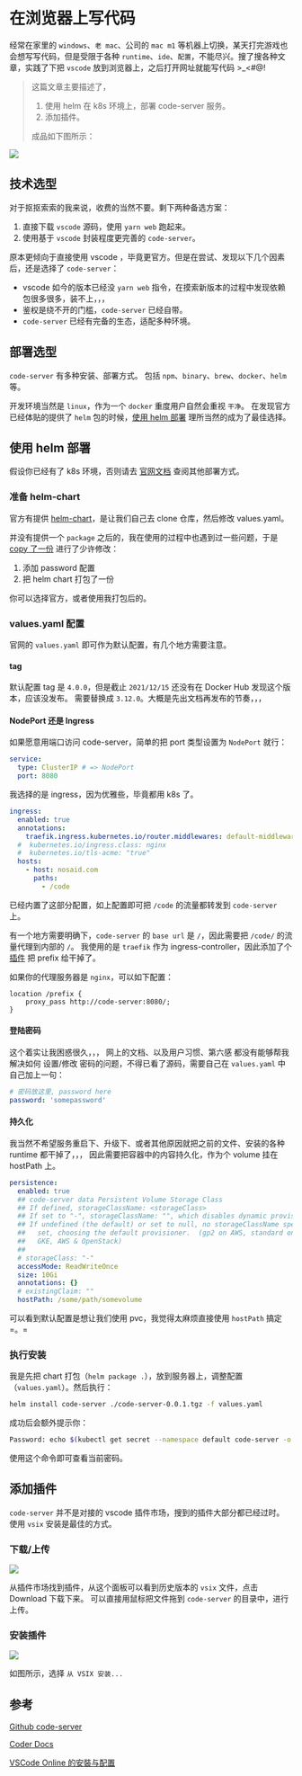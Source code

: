 # 在浏览器上写代码

经常在家里的 `windows`、`老 mac`、公司的 `mac m1` 等机器上切换，某天打完游戏也会想写写代码，但是受限于各种 `runtime`、`ide`、`配置`，不能尽兴。搜了搜各种文章，实践了下把 `vscode` 放到浏览器上，之后打开网址就能写代码 >\_<#@!

> 这篇文章主要描述了，
>
> 1. 使用 helm 在 k8s 环境上，部署 code-server 服务。
> 2. 添加插件。
>
> 成品如下图所示：

<img class="preview" src="./assets/cover.png">

## 技术选型

对于抠抠索索的我来说，收费的当然不要。剩下两种备选方案：

1. 直接下载 `vscode` 源码，使用 `yarn web` 跑起来。
2. 使用基于 `vscode` 封装程度更完善的 `code-server`。

原本更倾向于直接使用 vscode ，毕竟更官方。但是在尝试、发现以下几个因素后，还是选择了 `code-server`：

- vscode 如今的版本已经没 `yarn web` 指令，在摸索新版本的过程中发现依赖包很多很多，装不上，，，
- 鉴权是绕不开的门槛，`code-server` 已经自带。
- `code-server` 已经有完备的生态，适配多种环境。

## 部署选型

`code-server` 有多种安装、部署方式。 包括 `npm`、`binary`、`brew`、`docker`、`helm` 等。

开发环境当然是 `linux`，作为一个 `docker` 重度用户自然会重视 `干净`。
在发现官方已经体贴的提供了 `helm` 包的时候，[使用 helm 部署](https://coder.com/docs/code-server/latest/helm) 理所当然的成为了最佳选择。

## 使用 helm 部署

假设你已经有了 k8s 环境，否则请去 [官网文档](https://coder.com/docs/code-server/latest) 查阅其他部署方式。

### 准备 helm-chart

官方有提供 [helm-chart](https://coder.com/docs/code-server/latest/helm)，是让我们自己去 clone 仓库，然后修改 values.yaml。

并没有提供一个 `package` 之后的，我在使用的过程中也遇到过一些问题，于是 [copy 了一份](https://github.com/shalldie/helm-charts/tree/master/code-server) 进行了少许修改：

1. 添加 password 配置
2. 把 helm chart 打包了一份

你可以选择官方，或者使用我打包后的。

### values.yaml 配置

官网的 `values.yaml` 即可作为默认配置，有几个地方需要注意。

#### tag

默认配置 tag 是 `4.0.0`，但是截止 `2021/12/15` 还没有在 Docker Hub 发现这个版本，应该没发布。
需要替换成 `3.12.0`。大概是先出文档再发布的节奏，，，

#### NodePort 还是 Ingress

如果愿意用端口访问 code-server，简单的把 port 类型设置为 `NodePort` 就行：

```yaml
service:
  type: ClusterIP # => NodePort
  port: 8080
```

我选择的是 ingress，因为优雅些，毕竟都用 k8s 了。

```yaml
ingress:
  enabled: true
  annotations:
    traefik.ingress.kubernetes.io/router.middlewares: default-middleware-replace-path-prefix-code@kubernetescrd
  #  kubernetes.io/ingress.class: nginx
  #  kubernetes.io/tls-acme: "true"
  hosts:
    - host: nosaid.com
      paths:
        - /code
```

已经内置了这部分配置，如上配置即可把 `/code` 的流量都转发到 `code-server` 上。

有一个地方需要明确下，`code-server` 的 `base url` 是 `/`，因此需要把 `/code/` 的流量代理到内部的 `/`。
我使用的是 `traefik` 作为 ingress-controller，因此添加了个 [插件](https://doc.traefik.io/traefik/middlewares/http/replacepath/) 把 prefix 给干掉了。

如果你的代理服务器是 `nginx`，可以如下配置：

```nginx
location /prefix {
    proxy_pass http://code-server:8080/;
}
```

#### 登陆密码

这个着实让我困惑很久，，，
网上的文档、以及用户习惯、第六感 都没有能够帮我解决如何 设置/修改 密码的问题，不得已看了源码，需要自己在 `values.yaml` 中自己加上一句：

```yaml
# 密码放这里, password here
password: 'somepassword'
```

#### 持久化

我当然不希望服务重启下、升级下、或者其他原因就把之前的文件、安装的各种 runtime 都干掉了，，，
因此需要把容器中的内容持久化，作为个 volume 挂在 hostPath 上。

```yaml
persistence:
  enabled: true
  ## code-server data Persistent Volume Storage Class
  ## If defined, storageClassName: <storageClass>
  ## If set to "-", storageClassName: "", which disables dynamic provisioning
  ## If undefined (the default) or set to null, no storageClassName spec is
  ##   set, choosing the default provisioner.  (gp2 on AWS, standard on
  ##   GKE, AWS & OpenStack)
  ##
  # storageClass: "-"
  accessMode: ReadWriteOnce
  size: 10Gi
  annotations: {}
  # existingClaim: ""
  hostPath: /some/path/somevolume
```

可以看到默认配置是想让我们使用 pvc，我觉得太麻烦直接使用 `hostPath` 搞定 =。=

### 执行安装

我是先把 chart 打包（`helm package .`），放到服务器上，调整配置（`values.yaml`）。然后执行：

```bash
helm install code-server ./code-server-0.0.1.tgz -f values.yaml
```

成功后会额外提示你：

```bash
Password: echo $(kubectl get secret --namespace default code-server -o jsonpath="{.data.password}" | base64 --decode)
```

使用这个命令即可查看当前密码。

## 添加插件

`code-server` 并不是对接的 vscode 插件市场，搜到的插件大部分都已经过时。
使用 `vsix` 安装是最佳的方式。

### 下载/上传

<img class="preview" src="./assets/vsix.png">

从插件市场找到插件，从这个面板可以看到历史版本的 `vsix` 文件，点击 Download 下载下来。
可以直接用鼠标把文件拖到 `code-server` 的目录中，进行上传。

### 安装插件

<img class="preview" src="./assets/install.png">

如图所示，选择 `从 VSIX 安装...`

## 参考

[Github code-server](https://github.com/cdr/code-server)

[Coder Docs](https://coder.com/docs/code-server/latest)

[VSCode Online 的安裝与配置](https://zhuanlan.zhihu.com/p/342964881)
